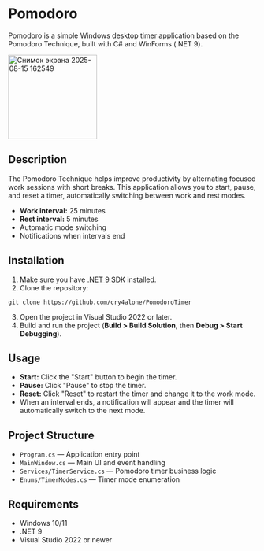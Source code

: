 # Pomodoro

Pomodoro is a simple Windows desktop timer application based on the Pomodoro Technique, built with C# and WinForms (.NET 9).

<img width="180" height="171" alt="Снимок экрана 2025-08-15 162549" src="https://github.com/user-attachments/assets/7521c23f-7264-4346-9300-a77d4744e32a" />

## Description

The Pomodoro Technique helps improve productivity by alternating focused work sessions with short breaks. This application allows you to start, pause, and reset a timer, automatically switching between work and rest modes.

- **Work interval:** 25 minutes
- **Rest interval:** 5 minutes
- Automatic mode switching
- Notifications when intervals end

## Installation

1. Make sure you have [.NET 9 SDK](https://dotnet.microsoft.com/download/dotnet/9.0) installed.
2. Clone the repository:
```
git clone https://github.com/cry4alone/PomodoroTimer
```
3. Open the project in Visual Studio 2022 or later.
4. Build and run the project (__Build > Build Solution__, then __Debug > Start Debugging__).

## Usage

- **Start:** Click the "Start" button to begin the timer.
- **Pause:** Click "Pause" to stop the timer.
- **Reset:** Click "Reset" to restart the timer and change it to the work mode.
- When an interval ends, a notification will appear and the timer will automatically switch to the next mode.

## Project Structure

- `Program.cs` — Application entry point
- `MainWindow.cs` — Main UI and event handling
- `Services/TimerService.cs` — Pomodoro timer business logic
- `Enums/TimerModes.cs` — Timer mode enumeration

## Requirements

- Windows 10/11
- .NET 9
- Visual Studio 2022 or newer

